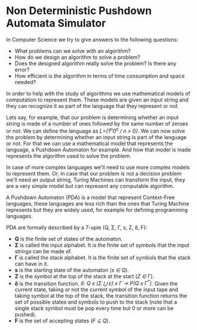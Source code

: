 # Non Deterministic Pushdown Automata Simulator

In Computer Science we try to give answers to the following questions:

- What problems can we solve with an algorithm?
- How do we design an algorithm to solve a problem?
- Does the designed algorithm really solve the problem? Is there any error?
- How efficient is the algorithm in terms of time consumption and space needed?

In order to help with the study of algorithms we use mathematical models of computation to represent them.
These models are given an input string and they can recognize it as part of the language that they represent or not. 

Lets say, for example, that our problem is determining whether an input string is made of a number of ones 
followed by the same number of zeroes or not. We can define the language as _L={1<sup>n</sup>0<sup>n</sup> / n > 0}_. 
We can now solve the problem by determining whether an input string is part of the language or not. For that we can
use a mathematical model that represents the language, a Pushdown Automaton for example. And how that model is
made represents the algorithm used to solve the problem. 

In case of more complex languages we'll need to use more complex models to represent them. Or, in case that our
problem is not a decision problem we'll need an output string, Turing Machines can transform the input, they are
a very simple model but can represent any computable algorithm.

A Pushdown Automaton (PDA) is a model that represent Context-Free languages, these languages are less rich than the 
ones that Turing Machine represents but they are widely used, for example for defining programming languages.

PDA are formally described by a 7-uple (Q, Σ, Γ, s, Z, δ, F):

- __Q__ is the finite set of states of the automaton.
- __Σ__ is called the input alphabet. It is the finite set of symbols that the input strings can be made of.  
- __Γ__ is called the stack alphabet. It is the finite set of symbols that the stack can have in it.
- __s__ is the starting state of the automaton (_s ∈ Q_).
- __Z__ is the symbol at the top of the stack at the start (_Z ∈ Γ_).
- __δ__ is the transition function. _δ: Q x (Σ ⋃ ε) x Γ → P(Q x Γ<sup>*</sup>)_. Given the current state, taking or not 
the current symbol of the input tape and taking symbol at the top of the stack, the transition function returns
the set of possible states and symbols to push to the stack (note that a single stack symbol must be pop every
time but 0 or more can be pushed).
- __F__ is the set of accepting states (_F ⊆ Q_).